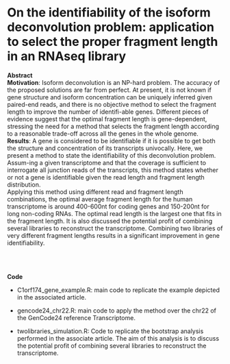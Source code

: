 # On the identifiability of the isoform deconvolution problem: application to select the proper fragment length in an RNAseq library

**Abstract** <br>
**Motivation**: Isoform deconvolution is an NP-hard problem. The accuracy of the proposed solutions are far from perfect. At present, it is not known if gene structure and isoform concentration can be uniquely inferred given paired-end reads, and there is no objective method to select the fragment length to improve the number of identifi-able genes. Different pieces of evidence suggest that the optimal fragment length is gene-dependent, stressing the need for a method that selects the fragment length according to a reasonable trade-off across all the genes in the whole genome. <br>
**Results**: A gene is considered to be identifiable if it is possible to get both the structure and concentration of its transcripts univocally. Here, we present a method to state the identifiability of this deconvolution problem. Assum-ing a given transcriptome and that the coverage is sufficient to interrogate all junction reads of the transcripts, this method states whether or not a gene is identifiable given the read length and fragment length distribution. <br>
Applying this method using different read and fragment length combinations, the optimal average fragment length for the human transcriptome is around 400-600nt for coding genes and 150-200nt for long non-coding RNAs. The optimal read length is the largest one that fits in the fragment length. It is also discussed the potential profit of combining several libraries to reconstruct the transcriptome. Combining two libraries of very different fragment lengths results in a significant improvement in gene identifiability. 

<br><br>

**Code** <br>

* C1orf174_gene_example.R: main code to replicate the example depicted in the associated article.

* gencode24_chr22.R: main code to apply the method over the chr22 of the GenCode24 reference Transcriptome.

* twolibraries_simulation.R: Code to replicate the bootstrap analysis performed in the associate article. The aim of this analysis is to discuss the potential profit of combining several libraries to reconstruct the transcriptome.





